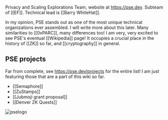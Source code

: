 Privacy and Scaling Explorations Team, website at https://pse.dev. Subteam of [[EF]]. Technical lead is [[Barry WhiteHat]]. 

In my opinion, PSE stands out as one of the most unique technical organizations ever assembled. I will write more about this later. Many similarities to [[0xPARC]], many differences too!  I am very, very excited to see PSE's eventual [[Wikipedia]] page! It occupies a crucial place in the history of [[ZK]] so far, and [[cryptography]] in general.

## PSE projects
Far from complete, see https://pse.dev/projects for the entire list! I am just featuring those that are a part of this wiki so far.
- [[Semaphore]]
- [[ZuStamps]]
- [[Jubmoji grant proposal]]
- [[Denver ZK Quests]]



![pselogo](https://pse.dev/_next/image?url=%2F_next%2Fstatic%2Fmedia%2Farchstar.30f39511.webp&w=3840&q=75)


